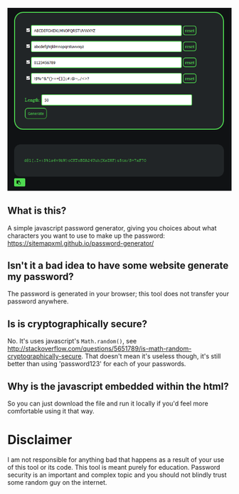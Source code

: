 ![Project Screenshoot](/images/screenshoot.png?raw=true)

## What is this?
A simple javascript password generator, giving you choices about what characters you want to use to make up the password: https://sitemapxml.github.io/password-generator/

## Isn't it a bad idea to have some website generate my password?
The password is generated in your browser; this tool does not transfer your password anywhere.

## Is is cryptographically secure?
No. It's uses javascript's `Math.random()`, see http://stackoverflow.com/questions/5651789/is-math-random-cryptographically-secure. That doesn't mean it's useless though, it's still better than using 'password123' for each of your passwords.

## Why is the javascript embedded within the html?
So you can just download the file and run it locally if you'd feel more comfortable using it that way.

# Disclaimer
I am not responsible for anything bad that happens as a result of your use of this tool or its code. This tool is meant purely for education. Password security is an important and complex topic and you should not blindly trust some random guy on the internet. 
